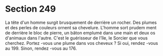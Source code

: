 # Section 249

La tête d'un homme surgit brusquement de derrière un rocher. Des
plumes et des perles de couleurs ornent sa chevelure. L'homme sort
prudem ment de derrière le bloc de pierre, un bâton emplumé dans
une main et deux os d'animaux dans l'autre. C'est le guérisseur de
l'île, le Sorcier que vous cherchez. Portez -vous une plume dans vos
cheveux ? Si oui, rendez -vous au  199. Sinon, rendez -vous au  176.